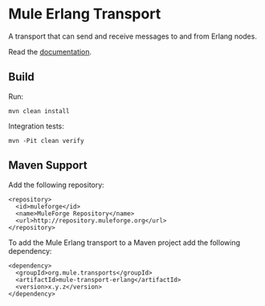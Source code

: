 Mule Erlang Transport
=====================

A transport that can send and receive messages to and from Erlang nodes.

Read the [documentation](http://www.mulesoft.org/erlang-transport).

Build
-----

Run:

    mvn clean install


Integration tests:

    mvn -Pit clean verify


Maven Support
-------------

Add the following repository:

    <repository> 
      <id>muleforge</id> 
      <name>MuleForge Repository</name> 
      <url>http://repository.muleforge.org</url> 
    </repository>

To add the Mule Erlang transport to a Maven project add the following dependency:

    <dependency>
      <groupId>org.mule.transports</groupId>
      <artifactId>mule-transport-erlang</artifactId>
      <version>x.y.z</version>
    </dependency>
